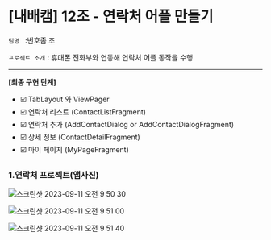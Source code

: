 # [내배캠] 12조 - 연락처 어플 만들기

`팀명 ` :번호좀 조

`프로젝트 소개` : 휴대폰 전화부와 연동해 연락처 어플 동작을 수행

---

**[최종 구현 단계]** 
- ☑️ TabLayout 와 ViewPager 
- ☑️ 연락처 리스트 (ContactListFragment) 
- ☑️ 연락처 추가 (AddContactDialog or AddContactDialogFragment)
- ☑️ 상세 정보 (ContactDetailFragment)
- ☑️ 마이 페이지 (MyPageFragment)




### 1.연락처 프로젝트(앱사진)
![스크린샷 2023-09-11 오전 9 50 30](https://github.com/nbcam12/Nb_Contact/assets/106301222/fd1e4c17-5a6f-4859-adb8-0985c031615e)


![스크린샷 2023-09-11 오전 9 51 00](https://github.com/nbcam12/Nb_Contact/assets/106301222/90f0d39c-4562-475d-bd83-6236aff3e673)


![스크린샷 2023-09-11 오전 9 51 40](https://github.com/nbcam12/Nb_Contact/assets/106301222/36160d83-2fb4-455b-9887-373562436704)
